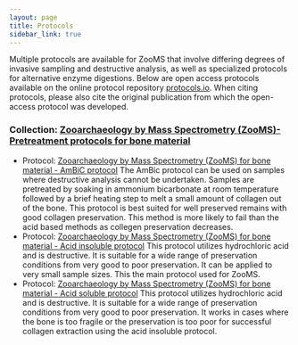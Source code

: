 ```yaml
---
layout: page
title: Protocols
sidebar_link: true
---
```


Multiple protocols are available for ZooMS that involve differing degrees of invasive sampling and destructive analysis, as well as specialized protocols for alternative enzyme digestions. Below are open access protocols available on the online protocol repository <a href="https://www.protocols.io/">protocols.io</a>. When citing protocols, please also cite the original publication from which the open-access protocol was developed. 

<h3>Collection: <a href="">Zooarchaeology by Mass Spectrometry (ZooMS)- Pretreatment protocols for bone material</a></h3>

- Protocol: <a href="https://www.protocols.io/view/zooarchaeology-by-mass-spectrometry-zooms-for-bone-dm6gpr255vzp/v1">Zooarchaeology by Mass Spectrometry (ZooMS) for bone material - AmBiC protocol</a> The AmBic protocol can be used on samples where destructive analysis cannot be undertaken. Samples are pretreated by soaking in ammonium bicarbonate at room temperature followed by a brief heating step to melt a small amount of collagen out of the bone. This protocol is best suited for well preserved remains with good collagen preservation. This method is more likely to fail than the acid based methods as collegen preservation decreases.
- Protocol: <a href="https://www.protocols.io/view/zooarchaeology-by-mass-spectrometry-zooms-for-bone-q26g7b9j3lwz/v1">Zooarchaeology by Mass Spectrometry (ZooMS) for bone material - Acid insoluble protocol</a> This protocol utilizes hydrochloric acid and is destructive. It is suitable for a wide range of preservation conditions from very good to poor preservation. It can be applied to very small sample sizes. This the main protocol used for ZooMS.
- Protocol: <a href="https://www.protocols.io/view/zooarchaeology-by-mass-spectrometry-zooms-for-bone-n2bvjybmwvk5/v1">Zooarchaeology by Mass Spectrometry (ZooMS) for bone material - Acid soluble protocol</a> This protocol utilizes hydrochloric acid and is destructive. It is suitable for a wide range of preservation conditions from very good to poor preservation. It works in cases where the bone is too fragile or the preservation is too poor for successful collagen extraction using the acid insoluble protocol.
